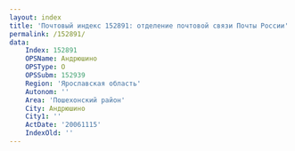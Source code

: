 ```yaml
---
layout: index
title: 'Почтовый индекс 152891: отделение почтовой связи Почты России'
permalink: /152891/
data:
    Index: 152891
    OPSName: Андрюшино
    OPSType: О
    OPSSubm: 152939
    Region: 'Ярославская область'
    Autonom: ''
    Area: 'Пошехонский район'
    City: Андрюшино
    City1: ''
    ActDate: '20061115'
    IndexOld: ''
---
```

